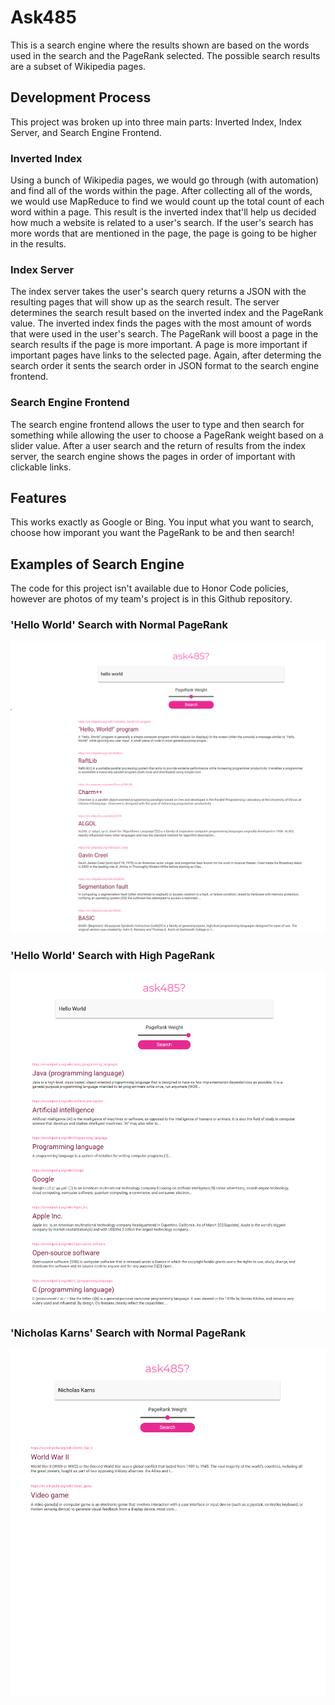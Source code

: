 # Ask485
This is a search engine where the results shown are based on the words used in the search and the PageRank selected. The possible search results are a subset of Wikipedia pages.

## Development Process
This project was broken up into three main parts: Inverted Index, Index Server, and Search Engine Frontend.

### Inverted Index
Using a bunch of Wikipedia pages, we would go through (with automation) and find all of the words within the page. After collecting all of the words, we would use MapReduce to find we would count up the total count of each word within a page. This result is the inverted index that'll help us decided how much a website is related to a user's search. If the user's search has more words that are mentioned in the page, the page is going to be higher in the results.

### Index Server
The index server takes the user's search query returns a JSON with the resulting pages that will show up as the search result. The server determines the search result based on the inverted index and the PageRank value. The inverted index finds the pages with the most amount of words that were used in the user's search. The PageRank will boost a page in the search results if the page is more important. A page is more important if important pages have links to the selected page. Again, after determing the search order it sents the search order in JSON format to the search engine frontend.

### Search Engine Frontend
The search engine frontend allows the user to type and then search for something while allowing the user to choose a PageRank weight based on a slider value. After a user search and the return of results from the index server, the search engine shows the pages in order of important with clickable links.

## Features
This works exactly as Google or Bing. You input what you want to search, choose how imporant you want the PageRank to be and then search!

## Examples of Search Engine
The code for this project isn't available due to Honor Code policies, however are photos of my team's project is in this Github repository.

### 'Hello World' Search with Normal PageRank
![Hello World (Normal Page Rank)](https://github.com/nskarns/ask485/blob/main/1.png)

### 'Hello World' Search with High PageRank
![Hello World (High Page Rank)](https://github.com/nskarns/ask485/blob/main/3.png)

### 'Nicholas Karns' Search with Normal PageRank
![My Name In The Search](https://github.com/nskarns/ask485/blob/main/2.png)
